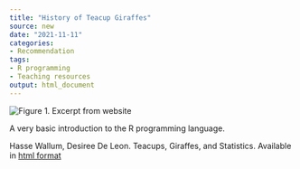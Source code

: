 ```yaml
---
title: "History of Teacup Giraffes"
source: new
date: "2021-11-11"
categories:
- Recommendation
tags:
- R programming
- Teaching resources
output: html_document
---
```


![Figure 1. Excerpt from website](http://www.pmean.com/new-images/21/teacup-giraffes-01.png)

<div class="notes">

A very basic introduction to the R programming language.

Hasse Wallum, Desiree De Leon. Teacups, Giraffes, and Statistics. Available in [html format][wal1]

[wal1]: https://tinystats.github.io/teacups-giraffes-and-statistics/index.html

</div>
